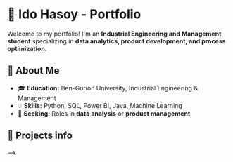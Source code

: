 # 🌟 Ido Hasoy - Portfolio

Welcome to my portfolio! I'm an **Industrial Engineering and Management student** specializing in **data analytics, product development, and process optimization**.

## 🚀 About Me
- 🎓 **Education:** Ben-Gurion University, Industrial Engineering & Management  
- 💡 **Skills:** Python, SQL, Power BI, Java, Machine Learning  
- 🎯 **Seeking:** Roles in **data analysis** or **product management**  

## 📂 Projects info

-->
